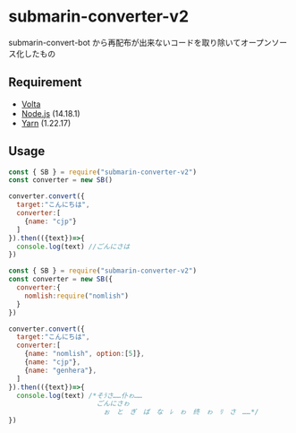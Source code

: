 # submarin-converter-v2

submarin-convert-bot から再配布が出来ないコードを取り除いてオープンソース化したもの

## Requirement

- [Volta](https://volta.sh)
- [Node.js](https://nodejs.org) (14.18.1)
- [Yarn](https://yarnpkg.com) (1.22.17)

## Usage
```js
const { SB } = require("submarin-converter-v2")
const converter = new SB()

converter.convert({
  target:"こんにちは",
  converter:[
    {name: "cjp"}
  ]
}).then(({text})=>{
  console.log(text) //ごんにさは
})
```
```js
const { SB } = require("submarin-converter-v2")
const converter = new SB({
  converter:{
    nomlish:require("nomlish")
  }
})

converter.convert({
  target:"こんにちは",
  converter:[
    {name: "nomlish", option:[5]},
    {name: "cjp"},
    {name: "genhera"},
  ]
}).then(({text})=>{
  console.log(text) /*そﾗさ……仆ゎ……
                      ごんにさゎ
                      　ぉ　と　ぎ　ば　な　ﾚ　ゎ　终　ゎ　ﾘ　さ　……*/
})
```
